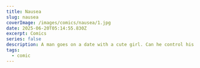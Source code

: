 ```yaml
---
title: Nausea
slug: nausea
coverImage: /images/comics/nausea/1.jpg
date: 2025-06-20T05:14:55.830Z
excerpt: Comics
series: false
description: A man goes on a date with a cute girl. Can he control his nerves ? Better yet keep the contents of his stomach down? Come find out in this visceral exploration of existential dread and physical discomfort.
tags:
  - comic
---
```

